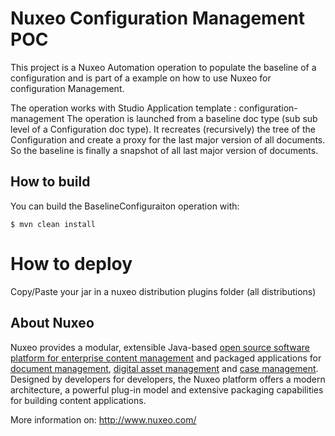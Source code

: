 # Nuxeo Configuration Management POC

This project is a Nuxeo Automation operation to populate the baseline of a configuration and is part of a example on how to use Nuxeo for configuration Management.

The operation works with Studio Application template : configuration-management
The operation  is launched from a baseline doc type (sub sub level of a Configuration doc  type).
It recreates (recursively) the tree of the Configuration and create a proxy for the last major version of all documents.
So the baseline is finally a snapshot of all last major version of documents.

## How to build

You can build the BaselineConfiguraiton operation with:

	$ mvn clean install
  
# How to deploy

Copy/Paste your jar in a nuxeo distribution plugins folder (all distributions)

## About Nuxeo

Nuxeo provides a modular, extensible Java-based [open source software platform for enterprise content management](http://www.nuxeo.com/en/products/ep) and packaged applications for [document management](http://www.nuxeo.com/en/products/document-management), [digital asset management](http://www.nuxeo.com/en/products/dam) and [case management](http://www.nuxeo.com/en/products/case-management). Designed by developers for developers, the Nuxeo platform offers a modern architecture, a powerful plug-in model and extensive packaging capabilities for building content applications.

More information on: <http://www.nuxeo.com/>